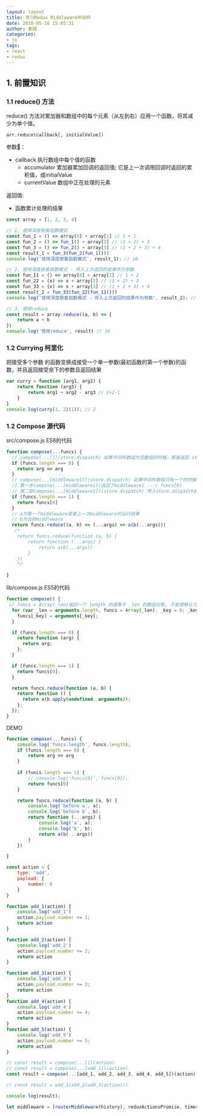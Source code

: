 ```yaml
---
layout: layout
title: 学习Redux Middleware中间件
date: 2018-05-18 15:05:31
author: 麦砚
categories: 
- js 
tags:
- react
- redux
---
```


## 1. 前置知识

### 1.1 reduce() 方法

reduce() 方法对累加器和数组中的每个元素（从左到右）应用一个函数，将其减少为单个值。

`arr.reduce(callback[, initialValue])`

参数：

- callback 执行数组中每个值的函数
  - accumulator 累加器累加回调的返回值; 它是上一次调用回调时返回的累积值，或initialValue
  - currentValue 数组中正在处理的元素

返回值:

- 函数累计处理的结果

``` js
const array = [1, 2, 3, 4]

// 1. 使用深度嵌套函数模式
const fun_1 = () => array[0] + array[1] // 1 + 2
const fun_2 = () => fun_1() + array[2] // (1 + 2) + 3
const fun_3 = () => fun_2() + array[3] // (1 + 2 + 3) + 4
const result_1 = fun_3(fun_2(fun_1()))
console.log('使用深度嵌套函数模式', result_1); // 10

// 2. 使用深度嵌套函数模式 - 传入上次返回的结果作为参数
const fun_11 = () => array[0] + array[1] // 1 + 2
const fun_22 = (x) => x + array[2] // (1 + 2) + 3
const fun_33 = (x) => x + array[3] // (1 + 2 + 3) + 4
const result_2 = fun_33(fun_22(fun_11()))
console.log('使用深度嵌套函数模式 - 传入上次返回的结果作为参数', result_2); // 10

// 3. 使用reduce
const result = array.reduce((a, b) => {
    return a + b
})
console.log('使用reduce', result) // 10
```

### 1.2 Currying 柯里化

把接受多个参数 的函数变换成接受一个单一参数(最初函数的第一个参数)的函数，并且返回接受余下的参数且返回结果

``` js
var curry = function (arg1, arg2) {
    return function (arg3) {
        return arg1 + arg2 - arg3 // 1+2-1
    }
}
console.log(curry(1, 2)(1)); // 2
```



### 1.2 Compose 源代码

src/compose.js  ES6的代码

``` js
function compose(...funcs) {
  // compose(...[])(store.dispatch) 如果中间件数组为空数组的时候，直接返回 store.dispatch
  if (funcs.length === 0) {
    return arg => arg
  }
  // compose(...[middleware1])(store.dispatch) 如果中间件数组只有一个的时候，
  // 第一步compose(...[middleware1])返回了middleware1 ---> funcs[0]
  // 第二部compose(...[middleware1])(store.dispatch) 传入store.dispatch执行middleware1的方法
  if (funcs.length === 1) {
    return funcs[0]
  }
  // a为第一个middleware或者上一次middleware的运行结果
  // b为当前middleware
  return funcs.reduce((a, b) => (...args) => a(b(...args)))
   /*
    return funcs.reduce(function (a, b) {
        return function (...args) {
            return a(b(...args))
        }
    })
    */

}
```

lib/compose.js  ES5的代码

``` js
function compose() {
 // funcs = Array(_len)返回一个 length 的值等于 _len 的数组对象, 不能理解认为它包含 _len 个值为 undefined 的元素
  for (var _len = arguments.length, funcs = Array(_len), _key = 0; _key < _len; _key++) {
    funcs[_key] = arguments[_key];
  }

  if (funcs.length === 0) {
    return function (arg) {
      return arg;
    };
  }

  if (funcs.length === 1) {
    return funcs[0];
  }

  return funcs.reduce(function (a, b) {
    return function () {
      return a(b.apply(undefined, arguments));
    };
  });
}
```

DEMO

``` js
function compose(...funcs) {
    console.log('funcs.length', funcs.length);
    if (funcs.length === 0) {
        return arg => arg
    }
  
    if (funcs.length === 1) {
        // console.log('funcs[0]', funcs[0]);
        return funcs[0]
    }

    return funcs.reduce(function (a, b) {
        console.log('before a', a);
        console.log('before b', b);
        return function (...args) {
            console.log('a', a);
            console.log('b', b);
            return a(b(...args))
        }
    })

}

const action = {
    type: 'add',
    payload: {
        number: 0
    }
}

function add_1(action) {
    console.log('add_1')
    action.payload.number += 1;
    return action
}

function add_2(action) {
    console.log('add_2')
    action.payload.number += 2;
    return action
}

function add_3(action) {
    console.log('add_3')
    action.payload.number += 3;
    return action
}
function add_4(action) {
    console.log('add_4')
    action.payload.number += 4;
    return action
}
function add_5(action) {
    console.log('add_5')
    action.payload.number += 5;
    return action
}

// const result = compose(...[])(action)
// const result = compose(...[add_1])(action)
const result = compose(...[add_1, add_2, add_3, add_4, add_5])(action)

// const result = add_1(add_2(add_3(action)))

console.log(result);
```


``` js
let middleware = [routerMiddleware(history), reduxActionsPromise, timerMiddleware]
```



<!-- let middleware = [routerMiddleware(history), reduxActionsPromise, timerMiddleware]

if (__DEBUG__) {
  middleware = [...middleware, createLogger({})] -->